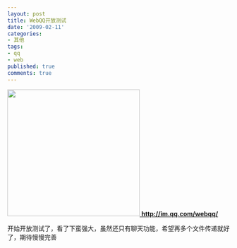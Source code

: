 ```yaml
---
layout: post
title: WebQQ开放测试
date: '2009-02-11'
categories:
- 其他
tags:
- qq
- web
published: true
comments: true
---
```

<p><a href="{{urls.media}}/2009/02/login.gif" target="_blank"><img class="alignnone size-medium wp-image-334" title="login" src="{{urls.media}}/2009/02/login-300x287.gif" alt="" width="300" height="287" />
<strong>http://im.qq.com/webqq/</strong></a></p>

<p>开始开放测试了，看了下蛮强大，虽然还只有聊天功能，希望再多个文件传递就好了，期待慢慢完善</p>
